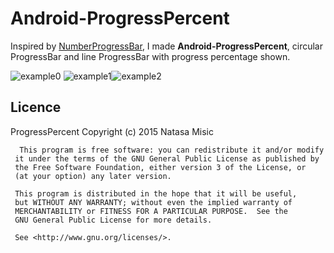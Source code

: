 # Android-ProgressPercent
Inspired by [NumberProgressBar](https://github.com/daimajia/NumberProgressBar), I made **Android-ProgressPercent**,
circular ProgressBar and line ProgressBar with progress percentage shown.

![example0](https://github.com/natasam/Android-ProgressPercent/blob/master/screenshots/video0.gif)
![example1](https://github.com/natasam/Android-ProgressPercent/blob/master/screenshots/1.png)![example2](https://github.com/natasam/Android-ProgressPercent/blob/master/screenshots/2.png)

## Licence 
ProgressPercent
Copyright (c) 2015  Natasa Misic
 
 
      This program is free software: you can redistribute it and/or modify
     it under the terms of the GNU General Public License as published by
     the Free Software Foundation, either version 3 of the License, or
     (at your option) any later version.

     This program is distributed in the hope that it will be useful,
     but WITHOUT ANY WARRANTY; without even the implied warranty of
     MERCHANTABILITY or FITNESS FOR A PARTICULAR PURPOSE.  See the
     GNU General Public License for more details.
 
     See <http://www.gnu.org/licenses/>.

